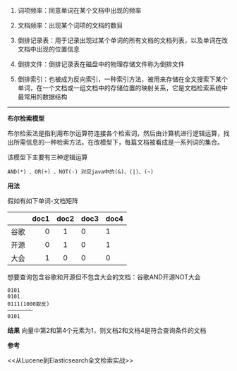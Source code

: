 1. 词项频率：同意单词在某个文档中出现的频率

2. 文档频率：出现某个词项的文档的数目
3. 倒排记录表：用于记录出现过某个单词的所有文档的文档列表，以及单词在改文档中出现的位置信息
4. 倒排文件：倒排记录表在磁盘中的物理存储文件称为倒排文件
5. 倒排索引：也被成为反向索引，一种索引方法，被用来存储在全文搜索下某个单词，在一个文档或一组文档中的存储位置的映射关系，它是文档检索系统中最常用的数据结构

----

**布尔检索模型**

布尔检索法是指利用布尔运算符连接各个检索词，然后由计算机进行逻辑运算，找出所需信息的一种检索方法。在改模型下，每篇文档被看成是一系列词的集合。

该模型下主要有三种逻辑运算

```
AND(*) 、OR(+) 、NOT(-) 对应java中的(&)、(|)、(~)
```

**用法**

假如有如下单词-文档矩阵

|         | doc1 |  doc2  | doc3 | doc4 |
| --------   | -----:   | :----: | --------   | --------   |
| 谷歌 | 0      |   1    | 0 | 1 |
| 开源 | 0      |   1    | 0 | 1 |
| 大会  | 1      |   0    | 0 | 0 |

想要查询包含谷歌和开源但不包含大会的文档：谷歌AND开源NOT大会

```
0101
0101
0111(1000取反)
————————
0101
```

**结果** 向量中第2和第4个元素为1，则文档2和文档4是符合查询条件的文档

**参考**

<<从Lucene到Elasticsearch全文检索实战>>